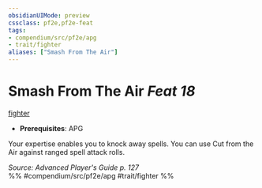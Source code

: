 ```yaml
---
obsidianUIMode: preview
cssclass: pf2e,pf2e-feat
tags:
- compendium/src/pf2e/apg
- trait/fighter
aliases: ["Smash From The Air"]
---
```

# Smash From The Air  *Feat 18*  
[fighter](/rules/traits/fighter.md)  

- **Prerequisites**: APG

Your expertise enables you to knock away spells. You can use Cut from the Air against ranged spell attack rolls.

*Source: Advanced Player's Guide p. 127*  
%% #compendium/src/pf2e/apg #trait/fighter %%